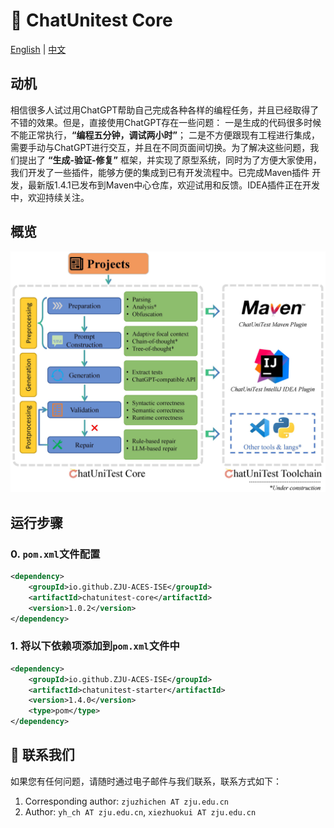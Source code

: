 # :mega: ChatUnitest Core

[English](./README.md) | [中文](./Readme_zh.md)

## 动机
相信很多人试过用ChatGPT帮助自己完成各种各样的编程任务，并且已经取得了不错的效果。但是，直接使用ChatGPT存在一些问题： 一是生成的代码很多时候不能正常执行，**“编程五分钟，调试两小时”**； 二是不方便跟现有工程进行集成，需要手动与ChatGPT进行交互，并且在不同页面间切换。为了解决这些问题，我们提出了 **“生成-验证-修复”** 框架，并实现了原型系统，同时为了方便大家使用，我们开发了一些插件，能够方便的集成到已有开发流程中。已完成Maven插件 开发，最新版1.4.1已发布到Maven中心仓库，欢迎试用和反馈。IDEA插件正在开发中，欢迎持续关注。

## 概览

![概览](docs/img/overview.jpg)

## 运行步骤

### 0. `pom.xml`文件配置
```xml
<dependency>
    <groupId>io.github.ZJU-ACES-ISE</groupId>
    <artifactId>chatunitest-core</artifactId>
    <version>1.0.2</version>
</dependency>
```

### 1. 将以下依赖项添加到`pom.xml`文件中
```xml
<dependency>
    <groupId>io.github.ZJU-ACES-ISE</groupId>
    <artifactId>chatunitest-starter</artifactId>
    <version>1.4.0</version>
    <type>pom</type>
</dependency>
```

## :email: 联系我们

如果您有任何问题，请随时通过电子邮件与我们联系，联系方式如下：

1. Corresponding author: `zjuzhichen AT zju.edu.cn`
2. Author: `yh_ch AT zju.edu.cn`, `xiezhuokui AT zju.edu.cn`









